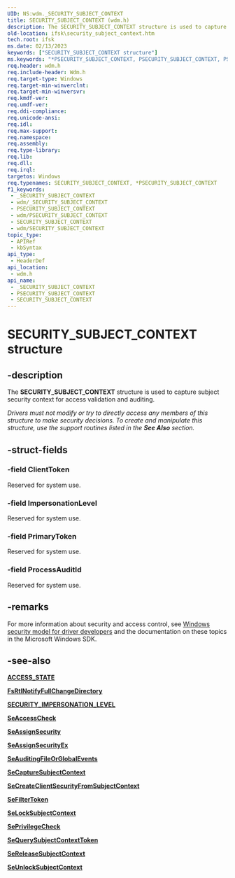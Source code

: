 ```yaml
---
UID: NS:wdm._SECURITY_SUBJECT_CONTEXT
title: SECURITY_SUBJECT_CONTEXT (wdm.h)
description: The SECURITY_SUBJECT_CONTEXT structure is used to capture subject security context for access validation and auditing.
old-location: ifsk\security_subject_context.htm
tech.root: ifsk
ms.date: 02/13/2023
keywords: ["SECURITY_SUBJECT_CONTEXT structure"]
ms.keywords: "*PSECURITY_SUBJECT_CONTEXT, PSECURITY_SUBJECT_CONTEXT, PSECURITY_SUBJECT_CONTEXT structure pointer [Installable File System Drivers], SECURITY_SUBJECT_CONTEXT, SECURITY_SUBJECT_CONTEXT structure [Installable File System Drivers], _SECURITY_SUBJECT_CONTEXT, ifsk.security_subject_context, securitystructures_e91a762f-82dc-4319-a479-8de15bce2bfd.xml, wdm/PSECURITY_SUBJECT_CONTEXT, wdm/SECURITY_SUBJECT_CONTEXT"
req.header: wdm.h
req.include-header: Wdm.h
req.target-type: Windows
req.target-min-winverclnt: 
req.target-min-winversvr: 
req.kmdf-ver: 
req.umdf-ver: 
req.ddi-compliance: 
req.unicode-ansi: 
req.idl: 
req.max-support: 
req.namespace: 
req.assembly: 
req.type-library: 
req.lib: 
req.dll: 
req.irql: 
targetos: Windows
req.typenames: SECURITY_SUBJECT_CONTEXT, *PSECURITY_SUBJECT_CONTEXT
f1_keywords:
 - _SECURITY_SUBJECT_CONTEXT
 - wdm/_SECURITY_SUBJECT_CONTEXT
 - PSECURITY_SUBJECT_CONTEXT
 - wdm/PSECURITY_SUBJECT_CONTEXT
 - SECURITY_SUBJECT_CONTEXT
 - wdm/SECURITY_SUBJECT_CONTEXT
topic_type:
 - APIRef
 - kbSyntax
api_type:
 - HeaderDef
api_location:
 - wdm.h
api_name:
 - _SECURITY_SUBJECT_CONTEXT
 - PSECURITY_SUBJECT_CONTEXT
 - SECURITY_SUBJECT_CONTEXT
---
```


# SECURITY_SUBJECT_CONTEXT structure

## -description

The **SECURITY_SUBJECT_CONTEXT** structure is used to capture subject security context for access validation and auditing.

*Drivers must not modify or try to directly access any members of this structure to make security decisions. To create and manipulate this structure, use the support routines listed in the **See Also** section.*

## -struct-fields

### -field ClientToken

Reserved for system use.

### -field ImpersonationLevel

Reserved for system use.

### -field PrimaryToken

Reserved for system use.

### -field ProcessAuditId

Reserved for system use.

## -remarks

For more information about security and access control, see [Windows security model for driver developers](/windows-hardware/drivers/driversecurity/windows-security-model) and the documentation on these topics in the Microsoft Windows SDK.

## -see-also

[**ACCESS_STATE**](ns-wdm-_access_state.md)

[**FsRtlNotifyFullChangeDirectory**](../ntifs/nf-ntifs-_fsrtl_advanced_fcb_header-fsrtlnotifyfullchangedirectory.md)

[**SECURITY_IMPERSONATION_LEVEL**](ne-wdm-_security_impersonation_level.md)

[**SeAccessCheck**](nf-wdm-seaccesscheck.md)

[**SeAssignSecurity**](nf-wdm-seassignsecurity.md)

[**SeAssignSecurityEx**](nf-wdm-seassignsecurityex.md)

[**SeAuditingFileOrGlobalEvents**](../ntifs/nf-ntifs-seauditingfileorglobalevents.md)

[**SeCaptureSubjectContext**](../ntifs/nf-ntifs-secapturesubjectcontext.md)

[**SeCreateClientSecurityFromSubjectContext**](../ntifs/nf-ntifs-secreateclientsecurityfromsubjectcontext.md)

[**SeFilterToken**](../ntifs/nf-ntifs-sefiltertoken.md)

[**SeLockSubjectContext**](../ntifs/nf-ntifs-selocksubjectcontext.md)

[**SePrivilegeCheck**](../ntifs/nf-ntifs-seprivilegecheck.md)

[**SeQuerySubjectContextToken**](../ntifs/nf-ntifs-sequerysubjectcontexttoken.md)

[**SeReleaseSubjectContext**](../ntifs/nf-ntifs-sereleasesubjectcontext.md)

[**SeUnlockSubjectContext**](../ntifs/nf-ntifs-seunlocksubjectcontext.md)
